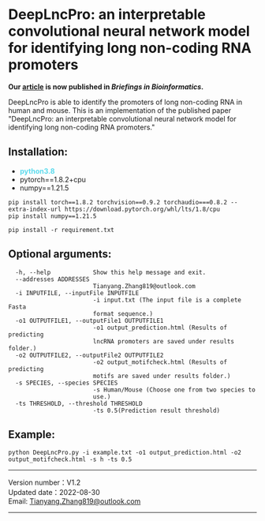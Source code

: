 # DeepLncPro: an interpretable convolutional neural network model for identifying long non-coding RNA promoters

**Our [article](https://academic.oup.com/bib/article/23/6/bbac447/6754194) is now published in *Briefings in Bioinformatics*.**

DeepLncPro is able to identify the promoters of long non-coding RNA in human and mouse.
This is an implementation of the published paper "DeepLncPro: an interpretable convolutional neural network model for identifying long non-coding RNA promoters."

## Installation:

- <span  style="color: #5bdaed; font-weight: bold">python3.8</span>
- pytorch==1.8.2+cpu
- numpy==1.21.5
``` 
pip install torch==1.8.2 torchvision==0.9.2 torchaudio===0.8.2 --extra-index-url https://download.pytorch.org/whl/lts/1.8/cpu
pip install numpy==1.21.5
``` 
``` 
pip install -r requirement.txt
``` 
## Optional arguments:

```
  -h, --help            Show this help message and exit.
  --addresses ADDRESSES
                        Tianyang.Zhang819@outlook.com
  -i INPUTFILE, --inputFile INPUTFILE
                        -i input.txt (The input file is a complete Fasta
                        format sequence.)
  -o1 OUTPUTFILE1, --outputFile1 OUTPUTFILE1
                        -o1 output_prediction.html (Results of predicting 
                        lncRNA promoters are saved under results folder.)
  -o2 OUTPUTFILE2, --outputFile2 OUTPUTFILE2
                        -o2 output_motifcheck.html (Results of predicting 
                        motifs are saved under results folder.)
  -s SPECIES, --species SPECIES
                        -s Human/Mouse (Choose one from two species to
                        use.)
  -ts THRESHOLD, --threshold THRESHOLD  
                        -ts 0.5(Prediction result threshold)
```
## Example:

```
python DeepLncPro.py -i example.txt -o1 output_prediction.html -o2 output_motifcheck.html -s h -ts 0.5
```
***
Version number：V1.2 <br>
Updated date：2022-08-30 <br>
Email: Tianyang.Zhang819@outlook.com
***
